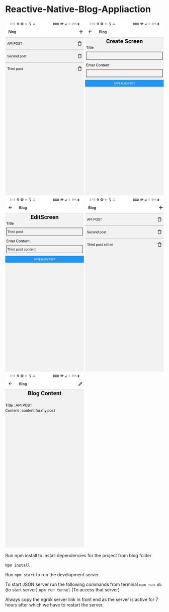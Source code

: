 # Reactive-Native-Blog-Appliaction
<img src="blog/ScreenShots/Main Screen.jpg" width=250> </img>
<img src="blog/ScreenShots/Create Screen.jpg" width=250> </img>
<img src="blog/ScreenShots/Edit Screen.jpg" width=250> </img>
<img src="blog/ScreenShots/Main Screen after edit.jpg" width=250> </img>
<img src="blog/ScreenShots/Show Screen.jpg" width=250> </img>



Run npm install to install dependencies for the project from blog folder
```
Npm install
```
Run ```npm start``` to run the development server.


To start JSON server run the following commands from terminal 
```npm run db```  (to start server)
```npm run tunnel``` (To access that server) 

Always copy the ngrok server link in front end as the server is active for 7 hours after which we have to restart the server. 
